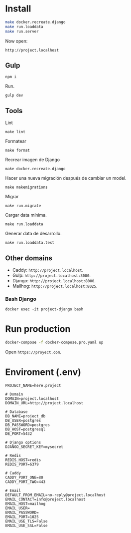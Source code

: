 # Install

``` sh
make docker.recreate.django
make run.loaddata
make run.server
```

Now open:

`http://project.localhost`

## Gulp

```shell
npm i
```

Run.

```shell
gulp dev
```

## Tools

Lint

```shell
make lint
```

Formatear

```shell
make format
```

Recrear imagen de Django

```shell
make docker.recreate.django
```

Hacer una nueva migración después de cambiar un model.

```shell
make makemigrations
```

Migrar

```shell
make run.migrate
```

Cargar data mínima.

```shell
make run.loaddata
```

Generar data de desarrollo.

```shell
make run.loaddata.test
```

## Other domains

- Caddy: `http://project.localhost`.
- Gulp: `http://project.localhost:3000`.
- Django: `http://project.localhost:8000`.
- Mailhog: `http://project.localhost:8025`.

### Bash Django

``` shell
docker exec -it project-django bash
```

# Run production

``` sh
docker-compose -f docker-compose.pro.yaml up
```

Open `https://proyect.com`.

# Enviroment (.env)
```text
PROJECT_NAME=here.project

# Domain
DOMAIN=project.localhost
DOMAIN_URL=http://project.localhost

# Database
DB_NAME=project_db
DB_USER=postgres
DB_PASSWORD=postgres
DB_HOST=postgresql
DB_PORT=5432

# Django options
DJANGO_SECRET_KEY=mysecret

# Redis
REDIS_HOST=redis
REDIS_PORT=6379

# Caddy
CADDY_PORT_ONE=80
CADDY_PORT_TWO=443

# Email
DEFAULT_FROM_EMAIL=no-reply@project.localhost
EMAIL_CONTACT=info@project.localhost
EMAIL_HOST=mailhog
EMAIL_USER=
EMAIL_PASSWORD=
EMAIL_PORT=1025
EMAIL_USE_TLS=False
EMAIL_USE_SSL=False
```